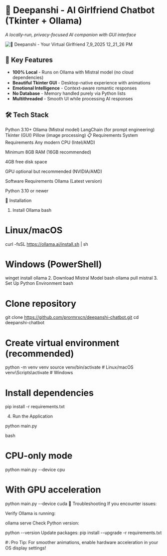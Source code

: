# 💖 Deepanshi - AI Girlfriend Chatbot (Tkinter + Ollama)

*A locally-run, privacy-focused AI companion with GUI interface*

![💖 Deepanshi - Your Virtual Girlfriend 7_9_2025 12_21_26 PM](https://github.com/user-attachments/assets/208bfa8a-ecc3-4862-ade1-df25dcac84d4)

## 🌟 Key Features
- **100% Local** - Runs on Ollama with Mistral model (no cloud dependencies)
- **Beautiful Tkinter GUI** - Desktop-native experience with animations
- **Emotional Intelligence** - Context-aware romantic responses
- **No Database** - Memory handled purely via Python lists
- **Multithreaded** - Smooth UI while processing AI responses

## 🛠️ Tech Stack

Python 3.10+
Ollama (Mistral model)
LangChain (for prompt engineering)
Tkinter (GUI)
Pillow (image processing)
📋 Requirements
System Requirements
Any modern CPU (Intel/AMD)

Minimum 8GB RAM (16GB recommended)

4GB free disk space

GPU optional but recommended (NVIDIA/AMD)

Software Requirements
Ollama (Latest version)

Python 3.10 or newer

🔧 Installation
1. Install Ollama
bash
# Linux/macOS
curl -fsSL https://ollama.ai/install.sh | sh

# Windows (PowerShell)
winget install ollama
2. Download Mistral Model
bash
ollama pull mistral
3. Set Up Python Environment
bash
# Clone repository
git clone https://github.com/prormrxcn/deepanshi-chatbot.git
cd deepanshi-chatbot

# Create virtual environment (recommended)
python -m venv venv
source venv/bin/activate  # Linux/macOS
venv\Scripts\activate     # Windows

# Install dependencies
pip install -r requirements.txt

4. Run the Application

python main.py

bash
# CPU-only mode
python main.py --device cpu

# With GPU acceleration
python main.py --device cuda
🐛 Troubleshooting
If you encounter issues:

Verify Ollama is running:

ollama serve
Check Python version:

python --version
Update packages:
pip install --upgrade -r requirements.txt

#💡Pro Tip: For smoother animations, enable hardware acceleration in your OS display settings!

